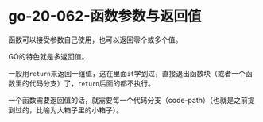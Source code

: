 # go-20-062-函数参数与返回值

函数可以接受参数自己使用，也可以返回零个或多个值。

GO的特色就是多返回值。

一般用`return`来返回一组值，这在里面`if`学到过，直接退出函数块（或者一个函数里的代码分支）了，`return`后面的都不执行。

一个函数需要返回值的话，就需要每一个代码分支（code-path）（也就是之前提到过的，比喻为大箱子里的小箱子）。

